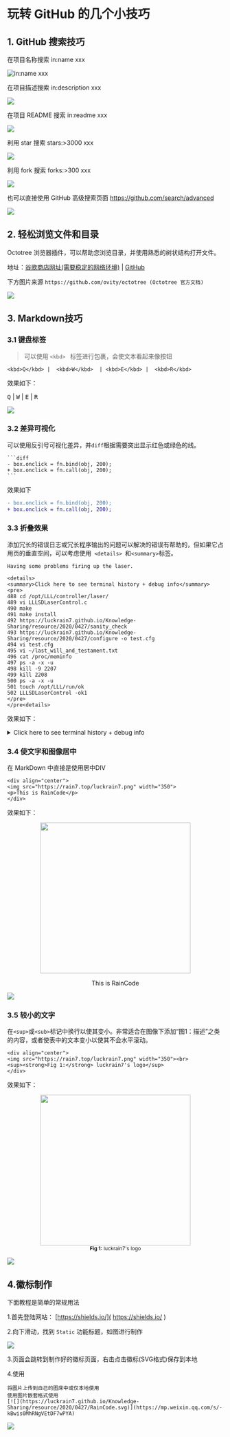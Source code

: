 # 玩转 GitHub 的几个小技巧

## 1.  GitHub 搜索技巧

在项目名称搜索 in:name xxx

![in:name xxx](https://luckrain7.github.io/Knowledge-Sharing/resource/2020/0427/inname.png)

在项目描述搜索 in:description xxx

![](https://luckrain7.github.io/Knowledge-Sharing/resource/2020/0427/indescription.png)

在项目 README 搜索 in:readme xxx

![](https://luckrain7.github.io/Knowledge-Sharing/resource/2020/0427/inreadme.png)

利用 star 搜索 stars:>3000 xxx 

![](https://luckrain7.github.io/Knowledge-Sharing/resource/2020/0427/instars.png)

利用 fork 搜索 forks:>300 xxx

![](https://luckrain7.github.io/Knowledge-Sharing/resource/2020/0427/inforks.png)

也可以直接使用 GitHub 高级搜索页面 [ https://github.com/search/advanced ]( https://github.com/search/advanced )

![](https://luckrain7.github.io/Knowledge-Sharing/resource/2020/0427/github-self-advanced-search.png)

## 2.  轻松浏览文件和目录

Octotree 浏览器插件，可以帮助您浏览目录，并使用熟悉的树状结构打开文件。

地址：[谷歌商店网址(需要稳定的网络环境)]( https://chrome.google.com/webstore/detail/octotree/bkhaagjahfmjljalopjnoealnfndnagc ) | [GitHub]( https://github.com/ovity/octotree )

下方图片来源  `https://github.com/ovity/octotree (Octotree 官方文档)`

![](https://luckrain7.github.io/Knowledge-Sharing/resource/2020/0427/78818701-ee142700-7989-11ea-9297-c3cf4e88f891.gif)





## 3.  Markdown技巧

### 3.1 键盘标签

> 可以使用  `<kbd> ` 标签进行包裹，会使文本看起来像按钮
> 

```
<kbd>Q</kbd> |  <kbd>W</kbd>  | <kbd>E</kbd> |  <kbd>R</kbd> 
```

效果如下：

<kbd>Q</kbd> |  <kbd>W</kbd>  | <kbd>E</kbd> |  <kbd>R</kbd> 

![](https://luckrain7.github.io/Knowledge-Sharing/resource/2020/0427/kbd.png)



### 3.2 差异可视化

 可以使用反引号可视化差异，并`diff`根据需要突出显示红色或绿色的线。 

```
​```diff
- box.onclick = fn.bind(obj, 200);
+ box.onclick = fn.call(obj, 200);
​```
```

效果如下

```diff
- box.onclick = fn.bind(obj, 200);
+ box.onclick = fn.call(obj, 200);
```

###  3.3 折叠效果

添加冗长的错误日志或冗长程序输出的问题可以解决的错误有帮助的，但如果它占用页的垂直空间，可以考虑使用`  <details>  `和` <summary> `标签。 

```
Having some problems firing up the laser.

<details>
<summary>Click here to see terminal history + debug info</summary>
<pre>
488 cd /opt/LLL/controller/laser/
489 vi LLLSDLaserControl.c
490 make
491 make install
492 https://luckrain7.github.io/Knowledge-Sharing/resource/2020/0427/sanity_check
493 https://luckrain7.github.io/Knowledge-Sharing/resource/2020/0427/configure -o test.cfg
494 vi test.cfg
495 vi ~/last_will_and_testament.txt
496 cat /proc/meminfo
497 ps -a -x -u
498 kill -9 2207
499 kill 2208
500 ps -a -x -u
501 touch /opt/LLL/run/ok
502 LLLSDLaserControl -ok1
</pre>
</pre<details>
```

效果如下：

<details>
<summary>Click here to see terminal history + debug info</summary>
<pre>
488 cd /opt/LLL/controller/laser/
489 vi LLLSDLaserControl.c
490 make
491 make install
492 https://luckrain7.github.io/Knowledge-Sharing/resource/2020/0427/sanity_check
493 https://luckrain7.github.io/Knowledge-Sharing/resource/2020/0427/configure -o test.cfg
494 vi test.cfg
495 vi ~/last_will_and_testament.txt
496 cat /proc/meminfo
497 ps -a -x -u
498 kill -9 2207
499 kill 2208
500 ps -a -x -u
501 touch /opt/LLL/run/ok
502 LLLSDLaserControl -ok1
</pre>
</details>



### 3.4  使文字和图像居中

在 MarkDown 中直接是使用居中DIV

```
<div align="center">
<img src="https://rain7.top/luckrain7.png" width="350">
<p>This is RainCode</p>
</div>
```

效果如下：

<div align="center">
<img src="https://rain7.top/luckrain7.png" width="350">
<p>This is RainCode</p>
</div>

![](https://luckrain7.github.io/Knowledge-Sharing/resource/2020/0427/img-center.png)

### 3.5 较小的文字

 在`<sup>`或`<sub>`标记中换行以使其变小。非常适合在图像下添加“图1：描述”之类的内容，或者使表中的文本变小以使其不会水平滚动。 

```
<div align="center">
<img src="https://rain7.top/luckrain7.png" width="350"><br>
<sup><strong>Fig 1:</strong> luckrain7's logo</sup>
</div>
```

效果如下：

<div align="center">
<img src="https://rain7.top/luckrain7.png" width="350"><br>
<sup><strong>Fig 1:</strong> luckrain7's logo</sup>
</div>

![](https://luckrain7.github.io/Knowledge-Sharing/resource/2020/0427/little-word.png)

## 4.徽标制作

下面教程是简单的常规用法

1.首先登陆网站： [https://shields.io/]( https://shields.io/ )

2.向下滑动，找到 `Static` 功能标题，如图进行制作

![](https://luckrain7.github.io/Knowledge-Sharing/resource/2020/0427/shieldsio.png)

3.页面会跳转到制作好的徽标页面，右击点击徽标(SVG格式)保存到本地

4.使用

```
将图片上传到自己的图床中或仅本地使用
使用图片嵌套格式使用
[![](https://luckrain7.github.io/Knowledge-Sharing/resource/2020/0427/RainCode.svg)](https://mp.weixin.qq.com/s/-kBwis0MhRNgVEtDF7wPYA)
```

[![](https://luckrain7.github.io/Knowledge-Sharing/resource/2020/0427/RainCode.svg)](https://mp.weixin.qq.com/s/-kBwis0MhRNgVEtDF7wPYA)





